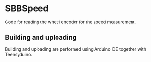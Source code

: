 # SBBSpeed

Code for reading the wheel encoder for the speed measurement.
 
## Building and uploading

Building and uploading are performed using Arduino IDE together with Teensyduino.
